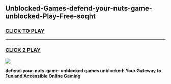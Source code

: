 
## Unblocked-Games-defend-your-nuts-game-unblocked-Play-Free-soqht
<h3>
<a href="https://premium76.site?title=defend-your-nuts-game-unblocked&ref=10A">CLICK TO PLAY</a></h3>
<hr>

<h3>
<a href="https://premium76.site?title=defend-your-nuts-game-unblocked&ref=10A">CLICK 2 PLAY</a>
  
</h3>

<a href="https://premium76.site?title=defend-your-nuts-game-unblocked&ref=10A"><img src="https://clearcache.store/games.png"></a>


**defend-your-nuts-game-unblocked games unblocked: Your Gateway to Fun and Accessible Online Gaming**
